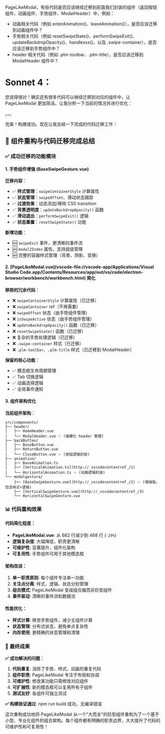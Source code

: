 PageLikeModal，有些代码是否应该继续迁移到前面我们封装的组件（返回按钮组件、动画组件、手势组件、ModalHeader）中，例如：
- 动画相关代码（例如 enterAnimation()、leaveAnimation()），是否应该迁移到动画组件中？
- 手势相关代码（例如 resetSwipeState()、performSwipeExit()、updateBackdropOpacity()、handlexxx()，以及 .swipe-container），是否应该迁移到手势组件中？
- header 相关代码（例如 .plm-toolbar、.plm-title），是否应该迁移到 ModalHeader 组件中？

# Sonnet 4：

您说得很对！确实还有很多代码可以继续迁移到对应的组件中，让 PageLikeModal 更加简洁。让我分析一下当前的情况并进行优化：

。。。

完美！构建成功。现在让我总结一下完成的代码迁移工作：

## 🎉 组件重构与代码迁移完成总结

### ✅ 成功迁移的功能模块

#### 1. **手势组件增强** (BaseSwipeGesture.vue)

**迁移内容**：

- ✅ **样式管理**：`swipeContainerStyle` 计算属性
- ✅ **状态管理**：`swipeOffset`、滑动状态跟踪
- ✅ **过渡效果**：动态添加/移除 CSS transition
- ✅ **背景透明度**：`updateBackdropOpacity()` 函数
- ✅ **滑动退出**：`performSwipeExit()` 逻辑
- ✅ **状态重置**：`resetSwipeState()` 功能

**新增功能**：

- 🆕 `swipeExit` 事件，更清晰的事件流
- 🆕 `modalZIndex` 属性，支持层级管理
- 🆕 完整的容器样式管理（背景、阴影、变换）

#### 2. **[PageLikeModal.vue](vscode-file://vscode-app/Applications/Visual Studio Code.app/Contents/Resources/app/out/vs/code/electron-browser/workbench/workbench.html) 简化**

**移除的冗余代码**：

- ❌ `swipeContainerStyle` 计算属性（已迁移）
- ❌ `swipeContainer` ref（不再需要）
- ❌ `swipeOffset` 状态（由手势组件管理）
- ❌ `isSwipeActive` 状态（由手势组件管理）
- ❌ `updateBackdropOpacity()` 函数（已迁移）
- ❌ `resetSwipeState()` 函数（已迁移）
- ❌ 复杂的手势处理逻辑（已迁移）
- ❌ `.swipe-container` 样式（已迁移）
- ❌ `.plm-toolbar`、`.plm-title` 样式（已迁移到 ModalHeader）

**保留的核心功能**：

- ✅ 模态框生命周期管理
- ✅ Tab 切换逻辑
- ✅ 动画选择逻辑
- ✅ 全局事件通知

#### 3. **组件架构优化**

**当前组件架构**：

```
src/components/
├── header/
│   ├── HomeHeader.vue
│   └── ModalHeader.vue ✨ (插槽化 header 管理)
├── backButton/
│   ├── BaseButton.vue
│   ├── ReturnButton.vue
│   └── CloseButton.vue ✨ (按钮逻辑封装)
├── animation/
│   ├── BaseAnimation.ts
│   ├── [VerticalAnimation.ts](http://_vscodecontentref_/1)
│   └── HorizontalAnimation.ts ✨ (动画逻辑封装)
└── modalgesture/
    ├── [BaseSwipeGesture.vue](http://_vscodecontentref_/2) ✨ (增强版，包含样式+逻辑)
    ├── [VerticalSwipeGesture.vue](http://_vscodecontentref_/3)
    └── HorizontalSwipeGesture.vue
```

### 📊 代码重构效果

#### **代码简化程度**：

- **PageLikeModal.vue**: 从 662 行减少到 468 行 (`-29%`)
- **逻辑复杂度**: 大幅降低，职责更清晰
- **可维护性**: 显著提升，组件化架构
- **可复用性**: 手势组件可用于其他模态框

#### **架构改进**：

1. **单一职责原则**: 每个组件专注单一功能
2. **关注点分离**: 样式、逻辑、状态分别管理
3. **组合模式**: PageLikeModal 变成组合器而非巨型组件
4. **事件驱动**: 清晰的事件流和数据流

#### **性能优化**：

- **样式计算**: 移至手势组件，减少主组件计算
- **状态管理**: 分布式状态，避免单点复杂性
- **内存使用**: 更精确的状态管理和清理

### 🎯 最终成果

**✅ 成功解决的问题**：

1. **代码重复**: 消除了手势、样式、动画的重复代码
2. **组件职责**: PageLikeModal 专注于布局和协调
3. **可维护性**: 修改某功能只需修改对应组件
4. **可扩展性**: 新的模态框可以复用所有子组件
5. **测试友好**: 各组件可独立测试

**✅ 构建验证通过**: npm run build 成功，无编译错误

这次重构成功地将 PageLikeModal 从一个"大而全"的巨型组件重构为了一个基于小型、专业化组件的组合架构。每个组件都有明确的职责边界，大大提升了代码的可维护性和可复用性！